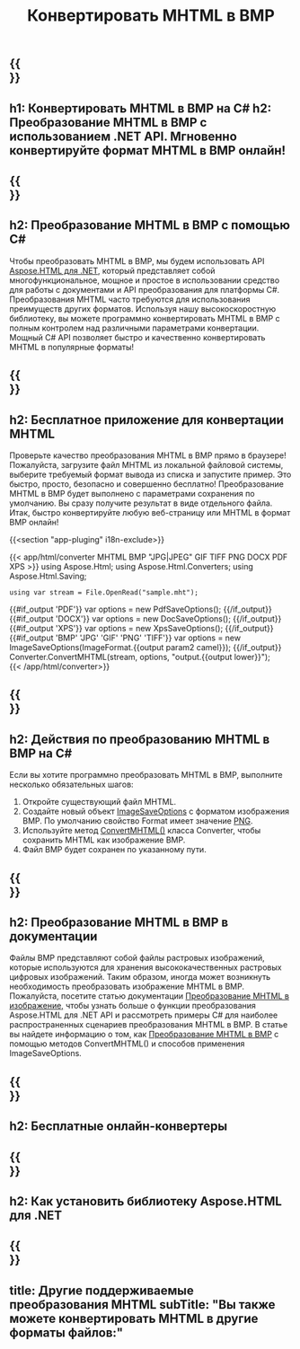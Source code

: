 ﻿---
translation: true
template: /templates/_template-conversion-child.md
title: Конвертировать MHTML в BMP
description: Конвертировать MHTML в BMP на C#. Легко используйте API в любом приложении .NET. Попробуйте онлайн-конвертер MHTML в BMP бесплатно!
url: /net/conversion/mhtml-to-bmp/
family: html
platformtag: net
feature: conversion
informat: MHTML
outformat: BMP
otherformats: DOCX PDF XPS GIF JPEG PNG TIFF
---

{{<section banner>}}
---
h1: Конвертировать MHTML в BMP на C#
h2: Преобразование MHTML в BMP с использованием .NET API. Мгновенно конвертируйте формат MHTML в BMP онлайн!
---

{{<section overview>}}
---
h2: Преобразование MHTML в BMP с помощью C#
---

Чтобы преобразовать MHTML в BMP, мы будем использовать API [Aspose.HTML для .NET](https://products.aspose.com/html/net/), который представляет собой многофункциональное, мощное и простое в использовании средство для работы с документами и API преобразования для платформы C#. Преобразования MHTML часто требуются для использования преимуществ других форматов. Используя нашу высокоскоростную библиотеку, вы можете программно конвертировать MHTML в BMP с полным контролем над различными параметрами конвертации. Мощный C# API позволяет быстро и качественно конвертировать MHTML в популярные форматы!

{{<section demos>}}
---
h2: Бесплатное приложение для конвертации MHTML
---

Проверьте качество преобразования MHTML в BMP прямо в браузере! Пожалуйста, загрузите файл MHTML из локальной файловой системы, выберите требуемый формат вывода из списка и запустите пример. Это быстро, просто, безопасно и совершенно бесплатно! Преобразование MHTML в BMP будет выполнено с параметрами сохранения по умолчанию. Вы сразу получите результат в виде отдельного файла. Итак, быстро конвертируйте любую веб-страницу или MHTML в формат BMP онлайн!

{{<section "app-pluging" i18n-exclude>}}

{{< app/html/converter MHTML BMP "JPG|JPEG" GIF TIFF PNG DOCX PDF XPS >}}
using Aspose.Html;
using Aspose.Html.Converters;
using Aspose.Html.Saving;

    using var stream = File.OpenRead("sample.mht");
{{#if_output 'PDF'}}
    var options = new PdfSaveOptions();
{{/if_output}}
{{#if_output 'DOCX'}}
    var options = new DocSaveOptions();
{{/if_output}}
{{#if_output 'XPS'}}
    var options = new XpsSaveOptions();
{{/if_output}}
{{#if_output 'BMP' 'JPG' 'GIF' 'PNG' 'TIFF'}}
    var options = new ImageSaveOptions(ImageFormat.{{output param2 camel}});
{{/if_output}}
    Converter.ConvertMHTML(stream, options, "output.{{output lower}}");   
{{< /app/html/converter>}} 


{{<section steps>}}
---
h2: Действия по преобразованию MHTML в BMP на C#
---

Если вы хотите программно преобразовать MHTML в BMP, выполните несколько обязательных шагов:
1. Откройте существующий файл MHTML.
1. Создайте новый объект [ImageSaveOptions](https://reference.aspose.com/html/net/aspose.html.saving/imagesaveoptions) с форматом изображения BMP. По умолчанию свойство Format имеет значение [PNG](https://reference.aspose.com/html/net/aspose.html.rendering.image/imageformat).
1. Используйте метод [ConvertMHTML()](https://reference.aspose.com/html/net/aspose.html.converters/converter/convertmhtml/) класса Converter, чтобы сохранить MHTML как изображение BMP.
1. Файл BMP будет сохранен по указанному пути.

{{<section documentation>}}
---
h2: Преобразование MHTML в BMP в документации
---

Файлы BMP представляют собой файлы растровых изображений, которые используются для хранения высококачественных растровых цифровых изображений. Таким образом, иногда может возникнуть необходимость преобразовать изображение MHTML в BMP. Пожалуйста, посетите статью документации [Преобразование MHTML в изображение,](https://docs.aspose.com/html/net/converting-between-formats/mhtml-to-image/) чтобы узнать больше о функции преобразования Aspose.HTML для .NET API и рассмотреть примеры C# для наиболее распространенных сценариев преобразования MHTML в BMP. В статье вы найдете информацию о том, как <a href="https://docs.aspose.com/html/net/converting-between-formats/mhtml-to-image/#convert-mhtml-to-bmp " target="_blank">Преобразование MHTML в BMP</a> с помощью методов ConvertMHTML() и способов применения ImageSaveOptions.

{{<section online-converters>}}
---
h2: Бесплатные онлайн-конвертеры
---

{{<section get-started>}}
---
h2: Как установить библиотеку Aspose.HTML для .NET
---

{{<section other-conversions>}}
---
title: Другие поддерживаемые преобразования MHTML
subTitle: "Вы также можете конвертировать MHTML в другие форматы файлов:"
---